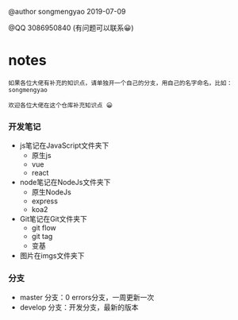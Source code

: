 @author songmengyao 2019-07-09 
    
@QQ 3086950840 (有问题可以联系😀)

# notes

`如果各位大佬有补充的知识点，请单独开一个自己的分支，用自己的名字命名，比如：songmengyao`

`欢迎各位大佬在这个仓库补充知识点 😀`

### 开发笔记

- js笔记在JavaScript文件夹下
  - 原生js
  - vue
  - react
- node笔记在NodeJs文件夹下
  - 原生NodeJs
  - express
  - koa2
- Git笔记在Git文件夹下
  - git flow
  - git tag
  - 变基
- 图片在imgs文件夹下

### 分支

- master 分支：0 errors分支，一周更新一次
- develop 分支：开发分支，最新的版本
